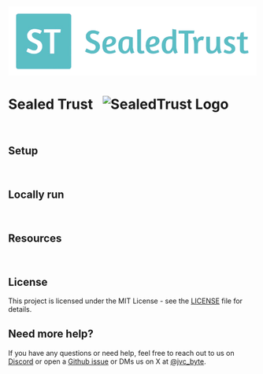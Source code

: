 <p align="center">
  <picture>
    <source media="(prefers-color-scheme: dark)" srcset="public/images/logo.png">
    <img alt="SealedTrust Logo" src="public/images/logo.png" width="auto">
  </picture>
</p>

# <h1>Sealed Trust &nbsp;&nbsp;<img alt="SealedTrust Logo" src="public/favicon.ico"></h1>


<br />

## Setup


<br />

## Locally run


<br />

## Resources



<br />

## License

This project is licensed under the MIT License - see the [LICENSE](LICENSE) file for details.

## Need more help?

If you have any questions or need help, feel free to reach out to us on [Discord](https://discord) 
or open a [Github issue](https://github.com/jvc-byte/sealed-trust/issues) or DMs us 
on X at [@jvc_byte](https://x.com/jvc_byte).
